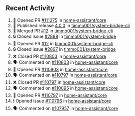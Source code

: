 ## Recent Activity

<!--START_SECTION:activity-->
1. 💪 Opened PR [#111275](https://github.com/home-assistant/core/pull/111275) in [home-assistant/core](https://github.com/home-assistant/core)
2. 🚀 Published release [4.0.0](https://github.com/4.0.0) in [timmo001/system-bridge-cli](https://github.com/timmo001/system-bridge-cli)
3. 🎉 Merged PR [#12](https://github.com/timmo001/system-bridge-cli/pull/12) in [timmo001/system-bridge-cli](https://github.com/timmo001/system-bridge-cli)
4. 🔒 Closed issue [#2888](https://github.com/timmo001/system-bridge/issues/2888) in [timmo001/system-bridge](https://github.com/timmo001/system-bridge)
5. 💪 Opened PR [#12](https://github.com/timmo001/system-bridge-cli/pull/12) in [timmo001/system-bridge-cli](https://github.com/timmo001/system-bridge-cli)
6. 🔒 Closed issue [#2897](https://github.com/timmo001/system-bridge/issues/2897) in [timmo001/system-bridge](https://github.com/timmo001/system-bridge)
7. ❌ Closed PR [#110803](https://github.com/home-assistant/core/pull/110803) in [home-assistant/core](https://github.com/home-assistant/core)
8. 🗣 Commented on [#110803](https://github.com/home-assistant/core/issues/110803) in [home-assistant/core](https://github.com/home-assistant/core)
9. 💪 Opened PR [#110803](https://github.com/home-assistant/core/pull/110803) in [home-assistant/core](https://github.com/home-assistant/core)
10. 🗣 Commented on [#110797](https://github.com/home-assistant/core/issues/110797) in [home-assistant/core](https://github.com/home-assistant/core)
11. ❌ Closed PR [#110797](https://github.com/home-assistant/core/pull/110797) in [home-assistant/core](https://github.com/home-assistant/core)
12. 🗣 Commented on [#110095](https://github.com/home-assistant/core/issues/110095) in [home-assistant/core](https://github.com/home-assistant/core)
13. 💪 Opened PR [#110797](https://github.com/home-assistant/core/pull/110797) in [home-assistant/core](https://github.com/home-assistant/core)
14. ❗ Opened issue [#110796](https://github.com/home-assistant/core/issues/110796) in [home-assistant/core](https://github.com/home-assistant/core)
15. 🗣 Commented on [#107957](https://github.com/home-assistant/core/issues/107957) in [home-assistant/core](https://github.com/home-assistant/core)
<!--END_SECTION:activity-->
